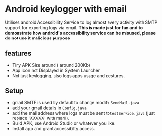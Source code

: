 # Android keylogger  with email
Utilises android Accessibility Service to log almost every activity with SMTP support for exporting logs via email. 
__This is made just for fun and to demonstrate how android's accessibility service can be misused, please do not use it malicious purpose__
## features
- Tiny APK Size around ( around 200Kb)
- App icon not Displayed in System Launcher
- Not just keylogging, also logs apps usage and gestures.
## Setup
- gmail SMTP is used by default to change modify `SendMail.java`
- add your gmail details in `Config.java`
- add the mail address where logs must be sent to`testService.java` (just replace 'XXXXX' with maril).
- Build APK, use Android Studio or whatever you like.
- Install app and grant accessibilty access.
